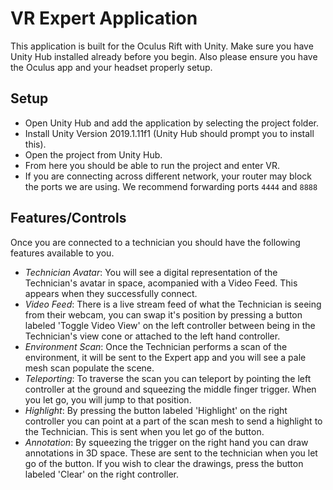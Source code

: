# VR Expert Application
This application is built for the Oculus Rift with Unity. Make sure you have Unity Hub installed already before you begin. Also please ensure you have the Oculus app and your headset properly setup.

## Setup
- Open Unity Hub and add the application by selecting the project folder.
- Install Unity Version 2019.1.11f1 (Unity Hub should prompt you to install this).
- Open the project from Unity Hub.
- From here you should be able to run the project and enter VR.
- If you are connecting across different network, your router may block the ports we are using. We recommend forwarding ports `4444` and `8888`

## Features/Controls
Once you are connected to a technician you should have the following features available to you.
- *Technician Avatar*: You will see a digital representation of the Technician's avatar in space, acompanied with a Video Feed. This appears when they successfully connect.
- *Video Feed*: There is a live stream feed of what the Technician is seeing from their webcam, you can swap it's position by pressing a button labeled 'Toggle Video View' on the left controller between being in the Technician's view cone or attached to the left hand controller.
- *Environment Scan*: Once the Technician performs a scan of the environment, it will be sent to the Expert app and you will see a pale mesh scan populate the scene.
- *Teleporting*: To traverse the scan you can teleport by pointing the left controller at the ground and squeezing the middle finger trigger. When you let go, you will jump to that position.
- *Highlight*: By pressing the button labeled 'Highlight' on the right controller you can point at a part of the scan mesh to send a highlight to the Technician. This is sent when you let go of the button.
- *Annotation*: By squeezing the trigger on the right hand you can draw annotations in 3D space. These are sent to the technician when you let go of the button. If you wish to clear the drawings, press the button labeled 'Clear' on the right controller.
